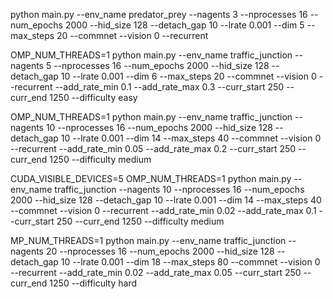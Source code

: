 python main.py --env_name predator_prey --nagents 3 --nprocesses 16 --num_epochs 2000 --hid_size 128 --detach_gap 10 --lrate 0.001 --dim 5 --max_steps 20 --commnet --vision 0 --recurrent


OMP_NUM_THREADS=1 python main.py --env_name traffic_junction --nagents 5 --nprocesses 16 --num_epochs 2000 --hid_size 128 --detach_gap 10 --lrate 0.001 --dim 6 --max_steps 20 --commnet --vision 0 --recurrent  --add_rate_min 0.1 --add_rate_max 0.3 --curr_start 250 --curr_end 1250 --difficulty easy


OMP_NUM_THREADS=1 python main.py --env_name traffic_junction --nagents 10 --nprocesses 16 --num_epochs 2000 --hid_size 128 --detach_gap 10 --lrate 0.001 --dim 14 --max_steps 40 --commnet --vision 0 --recurrent  --add_rate_min 0.05 --add_rate_max 0.2 --curr_start 250 --curr_end 1250 --difficulty medium

CUDA_VISIBLE_DEVICES=5 OMP_NUM_THREADS=1 python main.py --env_name traffic_junction --nagents 10 --nprocesses 16 --num_epochs 2000 --hid_size 128 --detach_gap 10 --lrate 0.001 --dim 14 --max_steps 40 --commnet --vision 0 --recurrent  --add_rate_min 0.02 --add_rate_max 0.1 --curr_start 250 --curr_end 1250 --difficulty medium

MP_NUM_THREADS=1 python main.py --env_name traffic_junction --nagents 20 --nprocesses 16 --num_epochs 2000 --hid_size 128 --detach_gap 10 --lrate 0.001 --dim 18 --max_steps 80 --commnet --vision 0 --recurrent  --add_rate_min 0.02 --add_rate_max 0.05 --curr_start 250 --curr_end 1250 --difficulty hard
